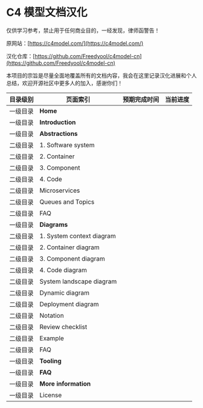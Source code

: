 # C4 模型文档汉化

仅供学习参考，禁止用于任何商业目的，一经发现，律师函警告！

原网站：[https://c4model.com/](https://c4model.com/)

汉化仓库：[https://github.com/Freedyool/c4model-cn](https://github.com/Freedyool/c4model-cn)

本项目的宗旨是尽量全面地覆盖所有的文档内容，我会在这里记录汉化进展和个人总结，欢迎开源社区中更多人的加入，感谢你们！

| 目录级别 | 页面索引                  | 预期完成时间 | 当前进度 |
| -------- | ------------------------- | ------------ | -------- |
| 一级目录 | **Home**                  |              |          |
| 一级目录 | **Introduction**          |              |          |
| 一级目录 | **Abstractions**          |              |          |
| 二级目录 | 1. Software system        |              |          |
| 二级目录 | 2. Container              |              |          |
| 二级目录 | 3. Component              |              |          |
| 二级目录 | 4. Code                   |              |          |
| 二级目录 | Microservices             |              |          |
| 二级目录 | Queues and Topics         |              |          |
| 二级目录 | FAQ                       |              |          |
| 一级目录 | **Diagrams**              |              |          |
| 二级目录 | 1. System context diagram |              |          |
| 二级目录 | 2. Container diagram      |              |          |
| 二级目录 | 3. Component diagram      |              |          |
| 二级目录 | 4. Code diagram           |              |          |
| 二级目录 | System landscape diagram  |              |          |
| 二级目录 | Dynamic diagram           |              |          |
| 二级目录 | Deployment diagram        |              |          |
| 二级目录 | Notation                  |              |          |
| 二级目录 | Review checklist          |              |          |
| 二级目录 | Example                   |              |          |
| 二级目录 | FAQ                       |              |          |
| 一级目录 | **Tooling**               |              |          |
| 一级目录 | **FAQ**                   |              |          |
| 一级目录 | **More information**      |              |          |
| 一级目录 | License                   |              |          |

